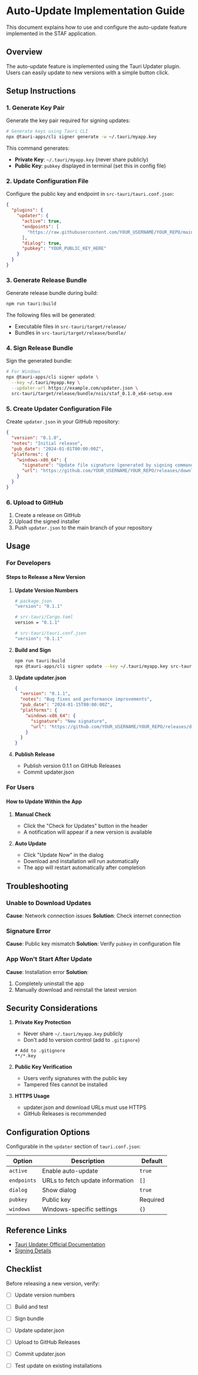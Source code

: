 # Auto-Update Implementation Guide

This document explains how to use and configure the auto-update feature implemented in the STAF application.

## Overview

The auto-update feature is implemented using the Tauri Updater plugin. Users can easily update to new versions with a simple button click.

## Setup Instructions

### 1. Generate Key Pair

Generate the key pair required for signing updates:

```bash
# Generate keys using Tauri CLI
npx @tauri-apps/cli signer generate -w ~/.tauri/myapp.key
```

This command generates:
- **Private Key**: `~/.tauri/myapp.key` (never share publicly)
- **Public Key**: `pubkey` displayed in terminal (set this in config file)

### 2. Update Configuration File

Configure the public key and endpoint in `src-tauri/tauri.conf.json`:

```json
{
  "plugins": {
    "updater": {
      "active": true,
      "endpoints": [
        "https://raw.githubusercontent.com/YOUR_USERNAME/YOUR_REPO/main/updater.json"
      ],
      "dialog": true,
      "pubkey": "YOUR_PUBLIC_KEY_HERE"
    }
  }
}
```

### 3. Generate Release Bundle

Generate release bundle during build:

```bash
npm run tauri:build
```

The following files will be generated:
- Executable files in `src-tauri/target/release/`
- Bundles in `src-tauri/target/release/bundle/`

### 4. Sign Release Bundle

Sign the generated bundle:

```bash
# For Windows
npx @tauri-apps/cli signer update \
  --key ~/.tauri/myapp.key \
  --updater-url https://example.com/updater.json \
  src-tauri/target/release/bundle/nsis/staf_0.1.0_x64-setup.exe
```

### 5. Create Updater Configuration File

Create `updater.json` in your GitHub repository:

```json
{
  "version": "0.1.0",
  "notes": "Initial release",
  "pub_date": "2024-01-01T00:00:00Z",
  "platforms": {
    "windows-x86_64": {
      "signature": "Update file signature (generated by signing command)",
      "url": "https://github.com/YOUR_USERNAME/YOUR_REPO/releases/download/v0.1.0/staf_0.1.0_x64-setup.exe"
    }
  }
}
```

### 6. Upload to GitHub

1. Create a release on GitHub
2. Upload the signed installer
3. Push `updater.json` to the main branch of your repository

## Usage

### For Developers

#### Steps to Release a New Version

1. **Update Version Numbers**
   ```bash
   # package.json
   "version": "0.1.1"
   
   # src-tauri/Cargo.toml
   version = "0.1.1"
   
   # src-tauri/tauri.conf.json
   "version": "0.1.1"
   ```

2. **Build and Sign**
   ```bash
   npm run tauri:build
   npx @tauri-apps/cli signer update --key ~/.tauri/myapp.key src-tauri/target/release/bundle/nsis/staf_0.1.1_x64-setup.exe
   ```

3. **Update updater.json**
   ```json
   {
     "version": "0.1.1",
     "notes": "Bug fixes and performance improvements",
     "pub_date": "2024-01-15T00:00:00Z",
     "platforms": {
       "windows-x86_64": {
         "signature": "New signature",
         "url": "https://github.com/YOUR_USERNAME/YOUR_REPO/releases/download/v0.1.1/staf_0.1.1_x64-setup.exe"
       }
     }
   }
   ```

4. **Publish Release**
   - Publish version 0.1.1 on GitHub Releases
   - Commit updater.json

### For Users

#### How to Update Within the App

1. **Manual Check**
   - Click the "Check for Updates" button in the header
   - A notification will appear if a new version is available

2. **Auto Update**
   - Click "Update Now" in the dialog
   - Download and installation will run automatically
   - The app will restart automatically after completion

## Troubleshooting

### Unable to Download Updates

**Cause**: Network connection issues
**Solution**: Check internet connection

### Signature Error

**Cause**: Public key mismatch
**Solution**: Verify `pubkey` in configuration file

### App Won't Start After Update

**Cause**: Installation error
**Solution**: 
1. Completely uninstall the app
2. Manually download and reinstall the latest version

## Security Considerations

1. **Private Key Protection**
   - Never share `~/.tauri/myapp.key` publicly
   - Don't add to version control (add to `.gitignore`)
   
   ```gitignore
   # Add to .gitignore
   **/*.key
   ```

2. **Public Key Verification**
   - Users verify signatures with the public key
   - Tampered files cannot be installed

3. **HTTPS Usage**
   - updater.json and download URLs must use HTTPS
   - GitHub Releases is recommended

## Configuration Options

Configurable in the `updater` section of `tauri.conf.json`:

| Option | Description | Default |
|---------|-----|---------|
| `active` | Enable auto-update | `true` |
| `endpoints` | URLs to fetch update information | `[]` |
| `dialog` | Show dialog | `true` |
| `pubkey` | Public key | Required |
| `windows` | Windows-specific settings | `{}` |

## Reference Links

- [Tauri Updater Official Documentation](https://tauri.app/v1/guides/distribution/updater)
- [Signing Details](https://tauri.app/v1/api/cli/#signer)

## Checklist

Before releasing a new version, verify:

- [ ] Update version numbers
- [ ] Build and test
- [ ] Sign bundle
- [ ] Update updater.json
- [ ] Upload to GitHub Releases
- [ ] Commit updater.json
- [ ] Test update on existing installations

